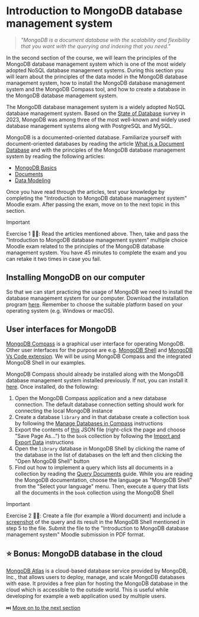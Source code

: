 # Introduction to MongoDB database management system

> _"MongoDB is a document database with the scalability and flexibility that you want with the querying and indexing that you need."_

In the second section of the course, we will learn the principles of the MongoDB database management system which is one of the most widely adopted NoSQL database management systems. During this section you will learn about the principles of the data model in the MongoDB database management system, how to install the MongoDB database management system and the MongoDB Compass tool, and how to create a database in the MongoDB database management system.

The MongoDB database management system is a widely adopted NoSQL database management system. Based on the [State of Database](https://stateofdb.com/) survey in 2023, MongoDB was among three of the most well-known and widely used database management systems along with PostgreSQL and MySQL.

MongoDB is a documented-oriented database. Familiarize yourself with document-oriented databases by reading the article [What is a Document Database](https://www.mongodb.com/resources/basics/databases/document-databases) and with the principles of the MongoDB database management system by reading the following articles:

- [MongoDB Basics](https://www.mongodb.com/resources/products/fundamentals/basics)
- [Documents](https://www.mongodb.com/docs/manual/core/document/)
- [Data Modeling](https://www.mongodb.com/docs/manual/data-modeling/)

Once you have read through the articles, test your knowledge by completing the "Introduction to MongoDB database management system" Moodle exam. After passing the exam, move on to the next topic in this section.

> [!IMPORTANT]  
> Exercise 1 👨‍💻: Read the articles mentioned above. Then, take and pass the "Introduction to MongoDB database management system" multiple choice Moodle exam related to the principles of the MongoDB database management system. You have 45 minutes to complete the exam and you can retake it two times in case you fail.

## Installing MongoDB on our computer

So that we can start practicing the usage of MongoDB we need to install the database management system for our computer. Download the installation program [here](https://www.mongodb.com/try/download/community). Remember to choose the suitable platform based on your operating system (e.g. Windows or macOS).

## User interfaces for MongoDB

[MongoDB Compass](https://www.mongodb.com/products/tools/compass) is a graphical user interface for operating MongoDB. Other user interfaces for the purpose are e.g. [MongoDB Shell](https://www.mongodb.com/docs/mongodb-shell/) and [MongoDB Vs Code extension]( https://www.mongodb.com/products/tools/vs-code). We will be using MongoDB Compass and the integrated MongoDB Shell in our examples.

MongoDB Compass should already be installed along with the MongoDB database management system installed previously. If not, you can install it [here](https://www.mongodb.com/try/download/compass). Once installed, do the following:

1. Open the MongoDB Compass application and a new database connection. The default database connection setting should work for connecting the local MongoDB instance
2. Create a database `library` and in that database create a collection `book` by following the [Manage Databases in Compass](https://www.mongodb.com/docs/compass/current/databases/) instructions
3. Export the contents of [this](https://raw.githubusercontent.com/Kaltsoon/nosql/refs/heads/main/material/library.json) JSON file (right-click the page and choose "Save Page As...") to the `book` collection by following the [Import and Export Data](https://www.mongodb.com/docs/compass/current/import-export/) instructions
4. Open the `library` database in MongoDB Shell by clicking the name of the database in the list of databases on the left and then clicking the "Open MongoDB Shell" button
5. Find out how to implement a query which lists all documents in a collection by reading the [Query Documents](https://www.mongodb.com/docs/manual/tutorial/query-documents/) guide. While you are reading the MongoDB documentation, choose the language as "MongoDB Shell" from the "Select your language" menu. Then, execute a query that lists all the documents in the `book` collection using the MongoDB Shell

> [!IMPORTANT]  
> Exercise 2 👨‍💻: Create a file (for example a Word document) and include a [screenshot](https://www.take-a-screenshot.org/) of the query and its result in the MongoDB Shell mentioned in step 5 to the file. Submit the file to the "Introduction to MongoDB database management system" Moodle submission in PDF format.

## ⭐ Bonus: MongoDB database in the cloud

[MongoDB Atlas](https://www.mongodb.com/atlas) is a cloud-based database service provided by MongoDB, Inc., that allows users to deploy, manage, and scale MongoDB databases with ease. It provides a free plan for hosting the MongoDB database in the cloud which is accessible to the outside world. This is useful while developing for example a web application used by multiple users.

⏭️ [Move on to the next section](./3-mongo-operations.md)
